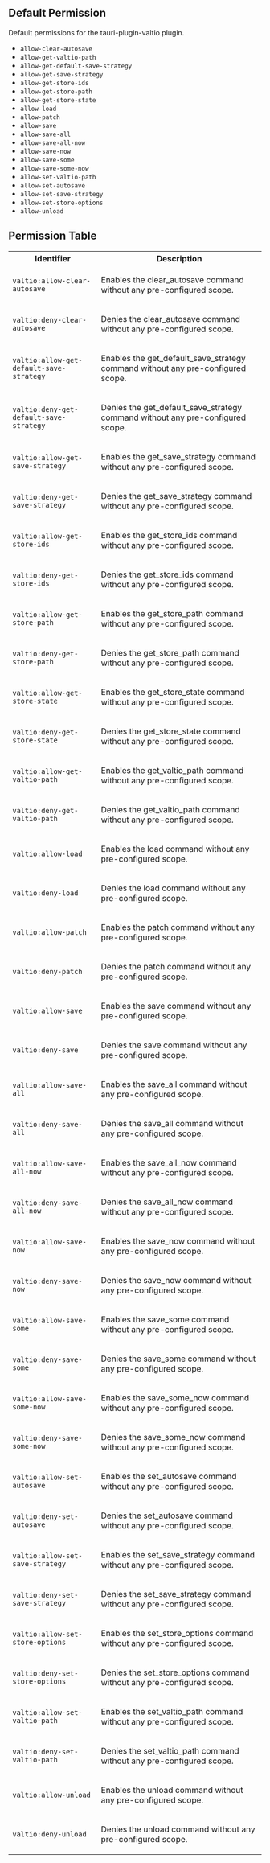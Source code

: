 ## Default Permission

Default permissions for the tauri-plugin-valtio plugin.

- `allow-clear-autosave`
- `allow-get-valtio-path`
- `allow-get-default-save-strategy`
- `allow-get-save-strategy`
- `allow-get-store-ids`
- `allow-get-store-path`
- `allow-get-store-state`
- `allow-load`
- `allow-patch`
- `allow-save`
- `allow-save-all`
- `allow-save-all-now`
- `allow-save-now`
- `allow-save-some`
- `allow-save-some-now`
- `allow-set-valtio-path`
- `allow-set-autosave`
- `allow-set-save-strategy`
- `allow-set-store-options`
- `allow-unload`

## Permission Table

<table>
<tr>
<th>Identifier</th>
<th>Description</th>
</tr>


<tr>
<td>

`valtio:allow-clear-autosave`

</td>
<td>

Enables the clear_autosave command without any pre-configured scope.

</td>
</tr>

<tr>
<td>

`valtio:deny-clear-autosave`

</td>
<td>

Denies the clear_autosave command without any pre-configured scope.

</td>
</tr>

<tr>
<td>

`valtio:allow-get-default-save-strategy`

</td>
<td>

Enables the get_default_save_strategy command without any pre-configured scope.

</td>
</tr>

<tr>
<td>

`valtio:deny-get-default-save-strategy`

</td>
<td>

Denies the get_default_save_strategy command without any pre-configured scope.

</td>
</tr>

<tr>
<td>

`valtio:allow-get-save-strategy`

</td>
<td>

Enables the get_save_strategy command without any pre-configured scope.

</td>
</tr>

<tr>
<td>

`valtio:deny-get-save-strategy`

</td>
<td>

Denies the get_save_strategy command without any pre-configured scope.

</td>
</tr>

<tr>
<td>

`valtio:allow-get-store-ids`

</td>
<td>

Enables the get_store_ids command without any pre-configured scope.

</td>
</tr>

<tr>
<td>

`valtio:deny-get-store-ids`

</td>
<td>

Denies the get_store_ids command without any pre-configured scope.

</td>
</tr>

<tr>
<td>

`valtio:allow-get-store-path`

</td>
<td>

Enables the get_store_path command without any pre-configured scope.

</td>
</tr>

<tr>
<td>

`valtio:deny-get-store-path`

</td>
<td>

Denies the get_store_path command without any pre-configured scope.

</td>
</tr>

<tr>
<td>

`valtio:allow-get-store-state`

</td>
<td>

Enables the get_store_state command without any pre-configured scope.

</td>
</tr>

<tr>
<td>

`valtio:deny-get-store-state`

</td>
<td>

Denies the get_store_state command without any pre-configured scope.

</td>
</tr>

<tr>
<td>

`valtio:allow-get-valtio-path`

</td>
<td>

Enables the get_valtio_path command without any pre-configured scope.

</td>
</tr>

<tr>
<td>

`valtio:deny-get-valtio-path`

</td>
<td>

Denies the get_valtio_path command without any pre-configured scope.

</td>
</tr>

<tr>
<td>

`valtio:allow-load`

</td>
<td>

Enables the load command without any pre-configured scope.

</td>
</tr>

<tr>
<td>

`valtio:deny-load`

</td>
<td>

Denies the load command without any pre-configured scope.

</td>
</tr>

<tr>
<td>

`valtio:allow-patch`

</td>
<td>

Enables the patch command without any pre-configured scope.

</td>
</tr>

<tr>
<td>

`valtio:deny-patch`

</td>
<td>

Denies the patch command without any pre-configured scope.

</td>
</tr>

<tr>
<td>

`valtio:allow-save`

</td>
<td>

Enables the save command without any pre-configured scope.

</td>
</tr>

<tr>
<td>

`valtio:deny-save`

</td>
<td>

Denies the save command without any pre-configured scope.

</td>
</tr>

<tr>
<td>

`valtio:allow-save-all`

</td>
<td>

Enables the save_all command without any pre-configured scope.

</td>
</tr>

<tr>
<td>

`valtio:deny-save-all`

</td>
<td>

Denies the save_all command without any pre-configured scope.

</td>
</tr>

<tr>
<td>

`valtio:allow-save-all-now`

</td>
<td>

Enables the save_all_now command without any pre-configured scope.

</td>
</tr>

<tr>
<td>

`valtio:deny-save-all-now`

</td>
<td>

Denies the save_all_now command without any pre-configured scope.

</td>
</tr>

<tr>
<td>

`valtio:allow-save-now`

</td>
<td>

Enables the save_now command without any pre-configured scope.

</td>
</tr>

<tr>
<td>

`valtio:deny-save-now`

</td>
<td>

Denies the save_now command without any pre-configured scope.

</td>
</tr>

<tr>
<td>

`valtio:allow-save-some`

</td>
<td>

Enables the save_some command without any pre-configured scope.

</td>
</tr>

<tr>
<td>

`valtio:deny-save-some`

</td>
<td>

Denies the save_some command without any pre-configured scope.

</td>
</tr>

<tr>
<td>

`valtio:allow-save-some-now`

</td>
<td>

Enables the save_some_now command without any pre-configured scope.

</td>
</tr>

<tr>
<td>

`valtio:deny-save-some-now`

</td>
<td>

Denies the save_some_now command without any pre-configured scope.

</td>
</tr>

<tr>
<td>

`valtio:allow-set-autosave`

</td>
<td>

Enables the set_autosave command without any pre-configured scope.

</td>
</tr>

<tr>
<td>

`valtio:deny-set-autosave`

</td>
<td>

Denies the set_autosave command without any pre-configured scope.

</td>
</tr>

<tr>
<td>

`valtio:allow-set-save-strategy`

</td>
<td>

Enables the set_save_strategy command without any pre-configured scope.

</td>
</tr>

<tr>
<td>

`valtio:deny-set-save-strategy`

</td>
<td>

Denies the set_save_strategy command without any pre-configured scope.

</td>
</tr>

<tr>
<td>

`valtio:allow-set-store-options`

</td>
<td>

Enables the set_store_options command without any pre-configured scope.

</td>
</tr>

<tr>
<td>

`valtio:deny-set-store-options`

</td>
<td>

Denies the set_store_options command without any pre-configured scope.

</td>
</tr>

<tr>
<td>

`valtio:allow-set-valtio-path`

</td>
<td>

Enables the set_valtio_path command without any pre-configured scope.

</td>
</tr>

<tr>
<td>

`valtio:deny-set-valtio-path`

</td>
<td>

Denies the set_valtio_path command without any pre-configured scope.

</td>
</tr>

<tr>
<td>

`valtio:allow-unload`

</td>
<td>

Enables the unload command without any pre-configured scope.

</td>
</tr>

<tr>
<td>

`valtio:deny-unload`

</td>
<td>

Denies the unload command without any pre-configured scope.

</td>
</tr>
</table>
